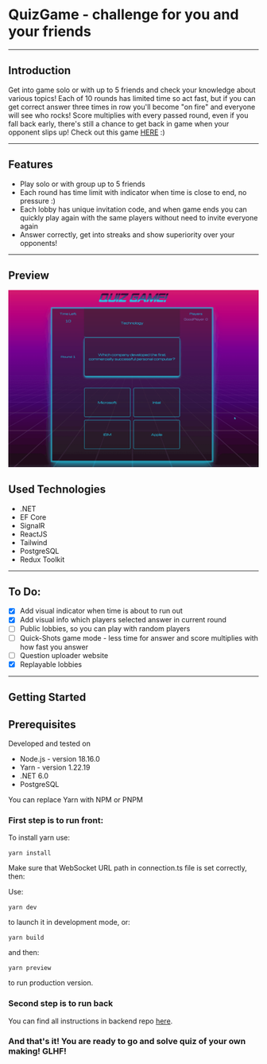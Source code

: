 # QuizGame - challenge for you and your friends

---------

## Introduction


Get into game solo or with up to 5 friends and check your knowledge about various topics! Each of 10 rounds has limited time so act fast, but if you can get correct answer three times in row you'll become "on fire" and everyone will see who rocks! Score multiplies with every passed round, even if you fall back early, there's still a chance to get back in game when your opponent slips up!
Check out this game [HERE](https://quizgame.lol/) :)

---

## Features

- Play solo or with group up to 5 friends
- Each round has time limit with indicator when time is close to end, no pressure :)
- Each lobby has unique invitation code, and when game ends you can quickly play again with the same players without need to invite everyone again
- Answer correctly, get into streaks and show superiority over your opponents!

---

## Preview

![quizgif](quizanimated.gif)
## Used Technologies

- .NET
- EF Core
- SignalR
- ReactJS
- Tailwind
- PostgreSQL
- Redux Toolkit

---

## To Do:

- [x] Add visual indicator when time is about to run out
- [x] Add visual info which players selected answer in current round
- [ ] Public lobbies, so you can play with random players
- [ ] Quick-Shots game mode - less time for answer and score multiplies with how fast you answer
- [ ] Question uploader website
- [x] Replayable lobbies

---

## Getting Started

## Prerequisites

Developed and tested on

- Node.js - version 18.16.0
- Yarn - version 1.22.19
- .NET 6.0
- PostgreSQL

You can replace Yarn with NPM or PNPM

### First step is to run front:
To install yarn use:
```
yarn install
```
Make sure that WebSocket URL path in connection.ts file is set correctly, then:

Use:
```
yarn dev
```
to launch it in development mode, or:
```
yarn build
```
and then:
```
yarn preview
```
to run production version.
### Second step is to run back
You can find all instructions in backend repo [here](https://github.com/mglgw/quizgame-backend).

### And that's it! You are ready to go and solve quiz of your own making! GLHF!